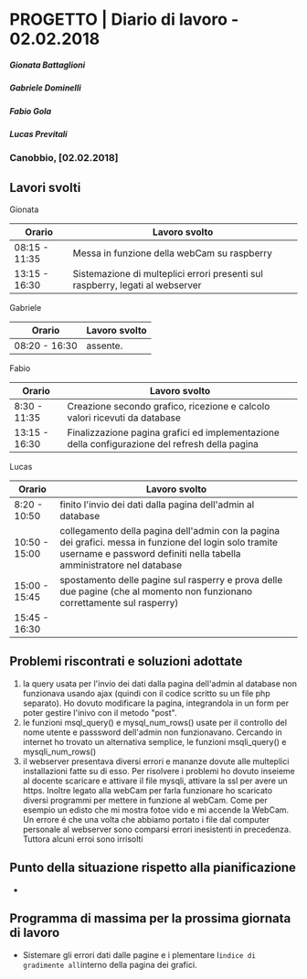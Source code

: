 # PROGETTO | Diario di lavoro - 02.02.2018
##### Gionata Battaglioni
##### Gabriele Dominelli
##### Fabio Gola
##### Lucas Previtali
### Canobbio, [02.02.2018]

## Lavori svolti
Gionata

|Orario        |Lavoro svolto                 |
|--------------|------------------------------|
|08:15 - 11:35 |Messa in funzione della webCam su raspberry||10:30 -                   
|13:15 - 16:30 |Sistemazione di multeplici errori presenti sul raspberry, legati al webserver|


Gabriele

|Orario        |Lavoro svolto                 |
|--------------|------------------------------|
|08:20 - 16:30 |assente. |


Fabio

|Orario        |Lavoro svolto                 |
|--------------|------------------------------|
|8:30 - 11:35 |Creazione secondo grafico, ricezione e	calcolo valori ricevuti da database				      |                         
|13:15 - 16:30 |Finalizzazione pagina grafici ed implementazione della configurazione del refresh della pagina|


Lucas


|Orario        |Lavoro svolto                 |
|--------------|------------------------------|
|8:20 - 10:50 |finito l'invio dei dati dalla pagina dell'admin al database |
|10:50 - 15:00 |collegamento della pagina dell'admin con la pagina dei grafici. messa in funzione del login solo tramite username e password definiti nella tabella amministratore nel database |
|15:00 - 15:45 |spostamento delle pagine sul rasperry e prova delle due pagine (che al momento non funzionano correttamente sul rasperry)|
|15:45 - 16:30 | |



##  Problemi riscontrati e soluzioni adottate
1. la query usata per l'invio dei dati dalla pagina dell'admin al database non funzionava usando ajax (quindi con il codice scritto su un file php separato). Ho dovuto modificare la pagina, integrandola in un form per poter gestire l'inivo con il metodo "post".
2. le funzioni msql_query() e mysql_num_rows() usate per il controllo del nome utente e passsword dell'admin non funzionavano. Cercando in internet ho trovato un alternativa semplice, le funzioni msqli_query() e mysqli_num_rows()
3. il webserver presentava diversi errori e mananze dovute alle multeplici installazioni fatte su di esso. Per risolvere i problemi ho dovuto inseieme al docente scaricare e attivare il file mysqli, attivare la ssl per avere un https. Inoltre legato alla webCam per farla funzionare ho scaricato diversi programmi per mettere in funzione al webCam. Come per esempio un edisto che mi mostra fotoe vido e mi accende la WebCam. Un errore é che una volta che abbiamo portato i file dal computer personale al webserver sono comparsi errori inesistenti in precedenza. Tuttora alcuni erroi sono irrisolti
##  Punto della situazione rispetto alla pianificazione
- 

## Programma di massima per la prossima giornata di lavoro
- Sistemare gli errori dati dalle pagine e i plementare l`indice di gradimente all`interno della pagina dei grafici.
